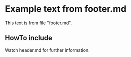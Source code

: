 # Example text from footer.md
This text is from file "footer.md".
## HowTo include
Watch header.md for further information.
